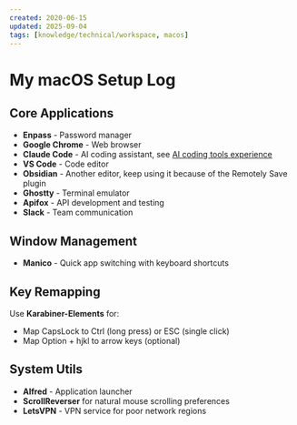 ```yaml
---
created: 2020-06-15
updated: 2025-09-04
tags: [knowledge/technical/workspace, macos]
---
```


# My macOS Setup Log

## Core Applications

- **Enpass** - Password manager
- **Google Chrome** - Web browser
- **Claude Code** - AI coding assistant, see [AI coding tools experience](ai-coding-tools-experience) 
- **VS Code** - Code editor
- **Obsidian** - Another editor, keep using it because of the Remotely Save plugin
- **Ghostty** - Terminal emulator
- **Apifox** - API development and testing
- **Slack** - Team communication

## Window Management

- **Manico** - Quick app switching with keyboard shortcuts

## Key Remapping

Use **Karabiner-Elements** for:
- Map CapsLock to Ctrl (long press) or ESC (single click)
- Map Option + hjkl to arrow keys (optional)

## System Utils

- **Alfred** - Application launcher
- **ScrollReverser** for natural mouse scrolling preferences
- **LetsVPN** - VPN service for poor network regions
